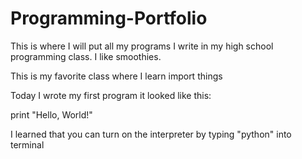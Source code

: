 # Programming-Portfolio
This is where I will put all my programs I write in my high school programming class. I like smoothies. 

This is my favorite class where I learn import things

Today I wrote my first program it looked like this:

print "Hello, World!"

I learned that you can turn on the interpreter by typing "python" into terminal

